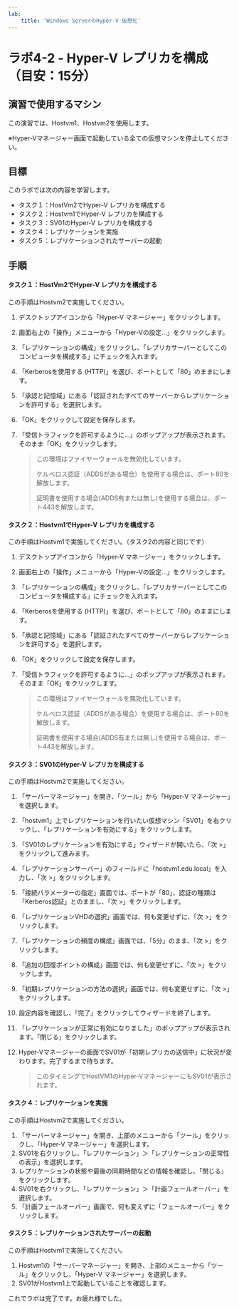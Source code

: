 ```yaml
---
lab:
    title: 'Windows ServerのHyper-V 仮想化'
---
```


# ラボ4-2  - Hyper-V レプリカを構成（目安：15分）

## 演習で使用するマシン

この演習では、Hostvm1、Hostvm2を使用します。

※Hyper-Vマネージャー画面で起動している全ての仮想マシンを停止してください。



## 目標

このラボでは次の内容を学習します。

- タスク１：HostVm2でHyper-V レプリカを構成する
- タスク２：Hostvm1でHyper-V レプリカを構成する
- タスク３：SV01のHyper-V レプリカを構成する
- タスク４：レプリケーションを実施
- タスク５：レプリケーションされたサーバーの起動



## 手順

#### タスク１：HostVm2でHyper-V レプリカを構成する

この手順はHostvm2で実施してください。

1. デスクトップアイコンから「Hyper-V マネージャー」をクリックします。

2. 画面右上の「操作」メニューから「Hyper-Vの設定...」をクリックします。

3. 「レプリケーションの構成」をクリックし、「レプリカサーバーとしてこのコンピュータを構成する」にチェックを入れます。

4. 「Kerberosを使用する (HTTP)」を選び、ポートとして「80」のままにします。

5. 「承認と記憶域」にある「認証されたすべてのサーバーからレプリケーションを許可する」を選択します。

6. 「OK」をクリックして設定を保存します。

7. 「受信トラフィックを許可するように...」のポップアップが表示されます。そのまま「OK」をクリックします。

   > この環境はファイヤーウォールを無効化しています。
   >
   > ケルベロス認証（ADDSがある場合）を使用する場合は、ポート80を解放します。
   >
   > 証明書を使用する場合(ADDS有または無し)を使用する場合は、ポート443を解放します。

   

#### タスク２：Hostvm1でHyper-V レプリカを構成する

この手順はHostvm1で実施してください。（タスク2の内容と同じです）

1. デスクトップアイコンから「Hyper-V マネージャー」をクリックします。

2. 画面右上の「操作」メニューから「Hyper-Vの設定...」をクリックします。

3. 「レプリケーションの構成」をクリックし、「レプリカサーバーとしてこのコンピュータを構成する」にチェックを入れます。

4. 「Kerberosを使用する (HTTP)」を選び、ポートとして「80」のままにします。

5. 「承認と記憶域」にある「認証されたすべてのサーバーからレプリケーションを許可する」を選択します。

6. 「OK」をクリックして設定を保存します。

7. 「受信トラフィックを許可するように...」のポップアップが表示されます。そのまま「OK」をクリックします。

   > この環境はファイヤーウォールを無効化しています。
   >
   > ケルベロス認証（ADDSがある場合）を使用する場合は、ポート80を解放します。
   >
   > 証明書を使用する場合(ADDS有または無し)を使用する場合は、ポート443を解放します。



#### タスク３：SV01のHyper-V レプリカを構成する

この手順はHostvm2で実施してください。

1. 「サーバーマネージャー」を開き、「ツール」から「Hyper-V マネージャー」を選択します。

2. 「hostvm1」上でレプリケーションを行いたい仮想マシン「SV01」を右クリックし、「レプリケーションを有効にする」をクリックします。

3. 「SV01のレプリケーションを有効にする」ウィザードが開いたら、「次 >」をクリックして進みます。

4. 「レプリケーションサーバー」のフィールドに「hostvm1.edu.local」を入力し、「次 >」をクリックします。

5. 「接続パラメーターの指定」画面では、ポートが「80」、認証の種類は「Kerberos認証」とのままし、「次 >」をクリックします。

6. 「レプリケーションVHDの選択」画面では、何も変更せずに、「次 >」をクリックします。

7. 「レプリケーションの頻度の構成」画面では、「5分」のまま、「次 >」をクリックします。

8. 「追加の回復ポイントの構成」画面では、何も変更せずに、「次 >」をクリックします。

9. 「初期レプリケーションの方法の選択」画面では、何も変更せずに、「次 >」をクリックします。

10. 設定内容を確認し、「完了」をクリックしてウィザードを終了します。

11. 「レプリケーションが正常に有効になりました」のポップアップが表示されます。「閉じる」をクリックします。

12. Hyper-Vマネージャーの画面でSV01が「初期レプリカの送信中」に状況が変わります。完了するまで待ちます。

    > このタイミングでHostVM1のHyper-VマネージャーにもSV01が表示されます。

    

#### タスク４：レプリケーションを実施

この手順はHostvm2で実施してください。

1. 「サーバーマネージャー」を開き、上部のメニューから「ツール」をクリックし、「Hyper-V マネージャー」を選択します。
2. SV01を右クリックし、「レプリケーション」＞「レプリケーションの正常性の表示」を選択します。
3. レプリケーションの状態や最後の同期時間などの情報を確認し、「閉じる」をクリックします。
4. SV01を右クリックし、「レプリケーション」＞「計画フェールオーバー」を選択します。
5. 「計画フェールオーバー」画面で、何も変えずに「フェールオーバー」をクリックします。



#### タスク５：レプリケーションされたサーバーの起動

この手順はHostvm1で実施してください。

1. Hostvm1の「サーバーマネージャー」を開き、上部のメニューから「ツール」をクリックし、「Hyper-V マネージャー」を選択します。
2. SV01がHostvm1上で起動していることを確認します。



これでラボは完了です。お疲れ様でした。
